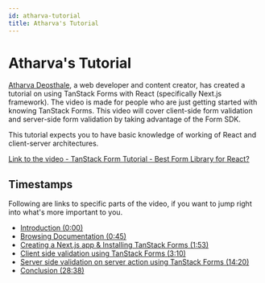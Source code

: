 ```yaml
---
id: atharva-tutorial
title: Atharva's Tutorial
---
```


# Atharva's Tutorial

[Atharva Deosthale](https://links.atharva.codes), a web developer and content creator, has created a tutorial on using TanStack Forms with React (specifically Next.js framework). The video is made for people who are just getting started with knowing TanStack Forms. This video will cover client-side form validation and server-side form validation by taking advantage of the Form SDK.

This tutorial expects you to have basic knowledge of working of React and client-server architectures.

[Link to the video - TanStack Form Tutorial - Best Form Library for React?](https://youtu.be/5oFQd-uAAHo?si=tR-SdJiRIUyYhk62)

## Timestamps

Following are links to specific parts of the video, if you want to jump right into what's more important to you.

- [Introduction (0:00)](https://youtu.be/5oFQd-uAAHo?si=RcIMHTjKETF-HNyS)
- [Browsing Documentation (0:45)](https://youtu.be/5oFQd-uAAHo?si=d-Hhs1ksNX4WSDCx&t=45)
- [Creating a Next.js app & Installing TanStack Forms (1:53)](https://youtu.be/5oFQd-uAAHo?si=gWdW3_wKotdtAWYF&t=113)
- [Client side validation using TanStack Forms (3:10)](https://youtu.be/5oFQd-uAAHo?si=UswO6gcW5bzZji95&t=190)
- [Server side validation on server action using TanStack Forms (14:20)](https://youtu.be/5oFQd-uAAHo?si=lcv0VXVB7T2tHS4T&t=860)
- [Conclusion (28:38)](https://youtu.be/5oFQd-uAAHo?si=044UFSOb-yuPevz4&t=1718)
